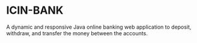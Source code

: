 # ICIN-BANK
A dynamic and responsive Java online banking web application to deposit, withdraw, and transfer the money between the accounts.
